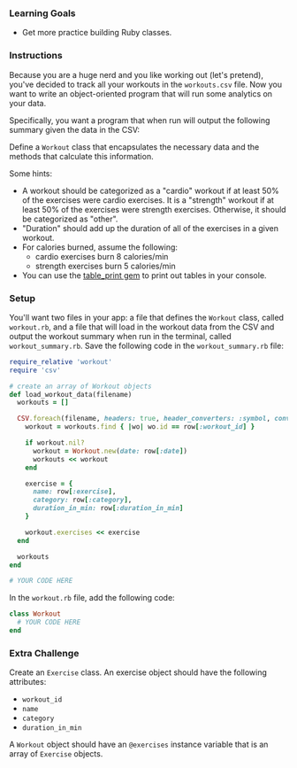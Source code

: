 ### Learning Goals

* Get more practice building Ruby classes.

### Instructions

Because you are a huge nerd and you like working out (let's pretend), you've decided to track all your workouts in the `workouts.csv` file. Now you want to write an object-oriented program that will run some analytics on your data.

Specifically, you want a program that when run will output the following summary given the data in the CSV:

Define a `Workout` class that encapsulates the necessary data and the methods that calculate this information.

Some hints:

* A workout should be categorized as a "cardio" workout if at least 50% of the exercises were cardio exercises. It is a "strength" workout if at least 50% of the exercises were strength exercises. Otherwise, it should be categorized as "other".
* "Duration" should add up the duration of all of the exercises in a given workout.
* For calories burned, assume the following:
  * cardio exercises burn 8 calories/min
  * strength exercises burn 5 calories/min
* You can use the [table_print gem](https://github.com/arches/table_print) to print out tables in your console.

### Setup

You'll want two files in your app: a file that defines the `Workout` class, called `workout.rb`, and a file that will load in the workout data from the CSV and output the workout summary when run in the terminal, called `workout_summary.rb`.  Save the following code in the `workout_summary.rb` file:

```ruby
require_relative 'workout'
require 'csv'

# create an array of Workout objects
def load_workout_data(filename)
  workouts = []

  CSV.foreach(filename, headers: true, header_converters: :symbol, converters: :numeric) do |row|
    workout = workouts.find { |wo| wo.id == row[:workout_id] }

    if workout.nil?
      workout = Workout.new(date: row[:date])
      workouts << workout
    end

    exercise = {
      name: row[:exercise],
      category: row[:category],
      duration_in_min: row[:duration_in_min]
    }

    workout.exercises << exercise
  end

  workouts
end

# YOUR CODE HERE

```

In the `workout.rb` file, add the following code:

```ruby
class Workout
  # YOUR CODE HERE
end
```

### Extra Challenge

Create an `Exercise` class.  An exercise object should have the following attributes:

- `workout_id`
- `name`
- `category`
- `duration_in_min`

A `Workout` object should have an `@exercises` instance variable that is an array of `Exercise` objects.
